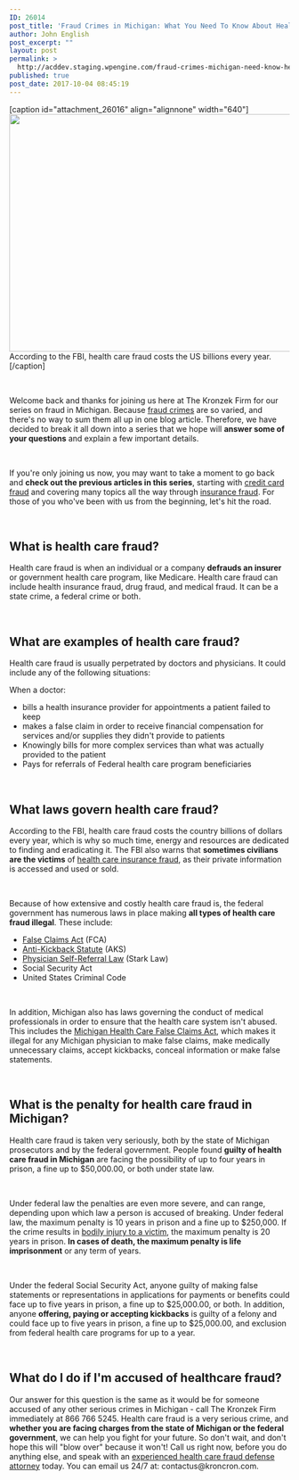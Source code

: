 ```yaml
---
ID: 26014
post_title: 'Fraud Crimes in Michigan: What You Need To Know About Health Care Fraud'
author: John English
post_excerpt: ""
layout: post
permalink: >
  http://acddev.staging.wpengine.com/fraud-crimes-michigan-need-know-health-care-fraud.html
published: true
post_date: 2017-10-04 08:45:19
---
```

[caption id="attachment_26016" align="alignnone" width="640"]<img class="size-full wp-image-26016" src="http://acddev.staging.wpengine.com/wp-content/uploads/2017/10/doctor-563428_640.jpg" alt="" width="640" height="426" /> According to the FBI, health care fraud costs the US billions every year.[/caption]

&nbsp;

<span style="font-weight: 400;">Welcome back and thanks for joining us here at The Kronzek Firm for our series on fraud in Michigan. Because </span><a href="https://acddev.staging.wpengine.com/financial-fraud-crimes.html"><span style="font-weight: 400;">fraud crimes</span></a><span style="font-weight: 400;"> are so varied, and there's no way to sum them all up in one blog article. Therefore, we have decided to break it all down into a series that we hope will </span><b>answer some of your questions</b><span style="font-weight: 400;"> and explain a few important details.</span>

&nbsp;

<span style="font-weight: 400;">If you're only joining us now, you may want to take a moment to go back and </span><b>check out the previous articles in this series</b><span style="font-weight: 400;">, starting with </span><a href="https://acddev.staging.wpengine.com/fraud-crimes-michigan-need-know-credit-card-fraud.html"><span style="font-weight: 400;">credit card fraud</span></a><span style="font-weight: 400;"> and covering many topics all the way through </span><a href="https://acddev.staging.wpengine.com/fraud-crimes-michigan-need-know-insurance-fraud.html"><span style="font-weight: 400;">insurance fraud</span></a><span style="font-weight: 400;">. For those of you who've been with us from the beginning, let's hit the road.</span>

&nbsp;
<h2><b>What is health care fraud?</b></h2>
<span style="font-weight: 400;">Health care fraud is when an individual or a company </span><b>defrauds an insurer</b><span style="font-weight: 400;"> or government health care program, like Medicare. Health care fraud can include health insurance fraud, drug fraud, and medical fraud. It can be a state crime, a federal crime or both. </span>

&nbsp;
<h2><b>What are examples of health care fraud?</b></h2>
<span style="font-weight: 400;">Health care fraud is usually perpetrated by doctors and physicians. It could include any of the following situations:</span>

<span style="font-weight: 400;">When a doctor:</span>
<ul>
 	<li style="font-weight: 400;"><span style="font-weight: 400;">bills a health insurance provider for appointments a patient failed to keep </span></li>
 	<li style="font-weight: 400;"><span style="font-weight: 400;">makes a false claim in order to receive financial compensation for services and/or supplies they didn't provide to patients</span></li>
 	<li style="font-weight: 400;"><span style="font-weight: 400;">Knowingly bills for more complex services than what was actually provided to the patient</span></li>
 	<li style="font-weight: 400;"><span style="font-weight: 400;">Pays for referrals of Federal health care program beneficiaries</span></li>
</ul>
&nbsp;
<h2><b>What laws govern health care fraud?</b></h2>
<span style="font-weight: 400;">According to the FBI, health care fraud costs the country billions of dollars every year, which is why so much time, energy and resources are dedicated to finding and eradicating it. The FBI also warns that </span><b>sometimes civilians are the victims</b><span style="font-weight: 400;"> of </span><a href="https://acddev.staging.wpengine.com/health-care-fraud.html"><span style="font-weight: 400;">health care insurance fraud</span></a><span style="font-weight: 400;">, as their private information is accessed and used or sold.</span>

&nbsp;

<span style="font-weight: 400;">Because of how extensive and costly health care fraud is, the federal government has numerous laws in place making </span><b>all types of health care fraud illegal</b><span style="font-weight: 400;">. These include:</span>
<ul>
 	<li style="font-weight: 400;"><a href="https://www.justice.gov/sites/default/files/civil/legacy/2011/04/22/C-FRAUDS_FCA_Primer.pdf"><span style="font-weight: 400;">False Claims Act</span></a><span style="font-weight: 400;"> (FCA) </span></li>
 	<li style="font-weight: 400;"><a href="https://www.justice.gov/usam/criminal-resource-manual-927-anti-kickback-act-1986"><span style="font-weight: 400;">Anti-Kickback Statute</span></a><span style="font-weight: 400;"> (AKS) </span></li>
 	<li style="font-weight: 400;"><a href="https://www.cms.gov/Medicare/Fraud-and-Abuse/PhysicianSelfReferral/index.html"><span style="font-weight: 400;">Physician Self-Referral Law</span></a><span style="font-weight: 400;"> (Stark Law) </span></li>
 	<li style="font-weight: 400;"><span style="font-weight: 400;">Social Security Act </span></li>
 	<li style="font-weight: 400;"><span style="font-weight: 400;">United States Criminal Code</span></li>
</ul>
&nbsp;

<span style="font-weight: 400;">In addition, Michigan also has laws governing the conduct of medical professionals in order to ensure that the health care system isn't abused. This includes the </span><a href="https://acddev.staging.wpengine.com/mi-healthcare-claims.html"><span style="font-weight: 400;">Michigan Health Care False Claims Act</span></a><span style="font-weight: 400;">, which makes it illegal for any Michigan physician to make false claims, make medically unnecessary claims, accept kickbacks, conceal information or make false statements. </span>

&nbsp;
<h2><b>What is the penalty for health care fraud in Michigan?</b></h2>
<span style="font-weight: 400;">Health care fraud is taken very seriously, both by the state of Michigan prosecutors and by the federal government. People found </span><b>guilty of health care fraud in Michigan</b><span style="font-weight: 400;"> are facing the possibility of up to four years in prison, a fine up to $50,000.00, or both under state law.</span>

&nbsp;

<span style="font-weight: 400;">Under federal law the penalties are even more severe, and can range, depending upon which law a person is accused of breaking. Under federal law, the maximum penalty is 10 years in prison and a fine up to $250,000. If the crime results in </span><a href="https://acddev.staging.wpengine.com/michigan-felonious-assault-attorneys-defense-lawyers.html"><span style="font-weight: 400;">bodily injury to a victim</span></a><span style="font-weight: 400;">, the maximum penalty is 20 years in prison. </span><b>In cases of death, the maximum penalty is life imprisonment</b><span style="font-weight: 400;"> or any term of years.</span>

&nbsp;

<span style="font-weight: 400;">Under the federal Social Security Act, anyone guilty of making false statements or representations in applications for payments or benefits could face up to five years in prison, a fine up to $25,000.00, or both. In addition, anyone </span><b>offering, paying or accepting kickbacks</b><span style="font-weight: 400;"> is guilty of a felony and could face up to five years in prison, a fine up to $25,000.00, and exclusion from federal health care programs for up to a year.</span>

&nbsp;
<h2><b>What do I do if I'm accused of healthcare fraud?</b></h2>
<span style="font-weight: 400;">Our answer for this question is the same as it would be for someone accused of any other serious crimes in Michigan - call The Kronzek Firm immediately at 866 766 5245. Health care fraud is a very serious crime, and</span><b> whether you are facing charges from the state of Michigan or the federal government</b><span style="font-weight: 400;">, we can help you fight for your future. So don't wait, and don't hope this will "blow over" because it won't! Call us right now, before you do anything else, and speak with an </span><a href="https://acddev.staging.wpengine.com/trial-attorneys.html"><span style="font-weight: 400;">experienced health care fraud defense attorney</span></a><span style="font-weight: 400;"> today. You can email us 24/7 at: contactus@kroncron.com.</span>

&nbsp;